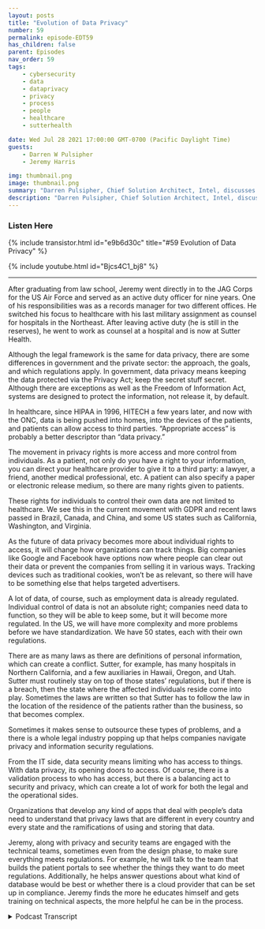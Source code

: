 ```yaml
---
layout: posts
title: "Evolution of Data Privacy"
number: 59
permalink: episode-EDT59
has_children: false
parent: Episodes
nav_order: 59
tags:
    - cybersecurity
    - data
    - dataprivacy
    - privacy
    - process
    - people
    - healthcare
    - sutterhealth

date: Wed Jul 28 2021 17:00:00 GMT-0700 (Pacific Daylight Time)
guests:
    - Darren W Pulsipher
    - Jeremy Harris

img: thumbnail.png
image: thumbnail.png
summary: "Darren Pulsipher, Chief Solution Architect, Intel, discusses what data privacy really means and its future direction with Jeremy Harris, Assistant General Counsel – Privacy/Information Security, at Sutter Health."
description: "Darren Pulsipher, Chief Solution Architect, Intel, discusses what data privacy really means and its future direction with Jeremy Harris, Assistant General Counsel – Privacy/Information Security, at Sutter Health."
---
```


<div>
<h3>Listen Here</h3>
{% include transistor.html id="e9b6d30c" title="#59 Evolution of Data Privacy" %}

{% include youtube.html id="Bjcs4C1_bj8" %}
</div>

---

After graduating from law school, Jeremy went directly in to the JAG Corps for the US Air Force and served as an active duty officer for nine years. One of his responsibilities was as a records manager for two different offices. He switched his focus to healthcare with his last military assignment as counsel for hospitals in the Northeast. After leaving active duty (he is still in the reserves), he went to work as counsel at a hospital and is now at Sutter Health.

Although the legal framework is the same for data privacy, there are some differences in government and the private sector: the approach, the goals, and which regulations apply. In government, data privacy means keeping the data protected via the Privacy Act; keep the secret stuff secret. Although there are exceptions as well as the Freedom of Information Act, systems are designed to protect the information, not release it, by default.

In healthcare, since HIPAA in 1996, HITECH a few years later, and now with the ONC, data is being pushed into homes, into the devices of the patients, and patients can allow access to third parties. “Appropriate access” is probably a better descriptor than “data privacy.”

The movement in privacy rights is more access and more control from individuals. As a patient, not only do you have a right to your information, you can direct your healthcare provider to give it to a third party: a lawyer, a friend, another medical professional, etc. A patient can also specify a paper or electronic release medium, so there are many rights given to patients.

These rights for individuals to control their own data are not limited to healthcare. We see this in the current movement with GDPR and recent laws passed in Brazil, Canada, and China, and some US states such as California, Washington, and Virginia.

As the future of data privacy becomes more about individual rights to access, it will change how organizations can track things. Big companies like Google and Facebook have options now where people can clear out their data or prevent the companies from selling it in various ways. Tracking devices such as traditional cookies, won’t be as relevant, so there will have to be something else that helps targeted advertisers.

A lot of data, of course, such as employment data is already regulated. Individual control of data is not an absolute right; companies need data to function, so they will be able to keep some, but it will become more regulated. In the US, we will have more complexity and more problems before we have standardization. We have 50 states, each with their own regulations.

There are as many laws as there are definitions of personal information, which can create a conflict. Sutter, for example, has many hospitals in Northern California, and a few auxiliaries in Hawaii, Oregon, and Utah. Sutter must routinely stay on top of those states’ regulations, but if there is a breach, then the state where the affected individuals reside come into play. Sometimes the laws are written so that Sutter has to follow the law in the location of the residence of the patients rather than the business, so that becomes complex.

Sometimes it makes sense to outsource these types of problems, and a there is a whole legal industry popping up that helps companies navigate privacy and information security regulations.

From the IT side, data security means limiting who has access to things. With data privacy, its opening doors to access. Of course, there is a validation process to who has access, but there is a balancing act to security and privacy, which can create a lot of work for both the legal and the operational sides.

Organizations that develop any kind of apps that deal with people’s data need to understand that privacy laws that are different in every country and every state and the ramifications of using and storing that data.

Jeremy, along with privacy and security teams are engaged with the technical teams, sometimes even from the design phase, to make sure everything meets regulations. For example, he will talk to the team that builds the patient portals to see whether the things they want to do meet regulations. Additionally, he helps answer questions about what kind of database would be best or whether there is a cloud provider that can be set up in compliance. Jeremy finds the more he educates himself and gets training on technical aspects, the more helpful he can be in the process. 




<details>
<summary> Podcast Transcript </summary>

<p></p>

</details>
